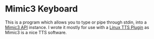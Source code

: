 # Mimic3 Keyboard
This is a program which allows you to type or pipe through stdin, into a [Mimic3 API](https://github.com/MycroftAI/mimic3) instance.
I wrote it mostly for use with a [Linux TTS Plugin](https://github.com/Minizbot2012/LinuxTTSPlugin)
as Mimic3 is a nice TTS software.

